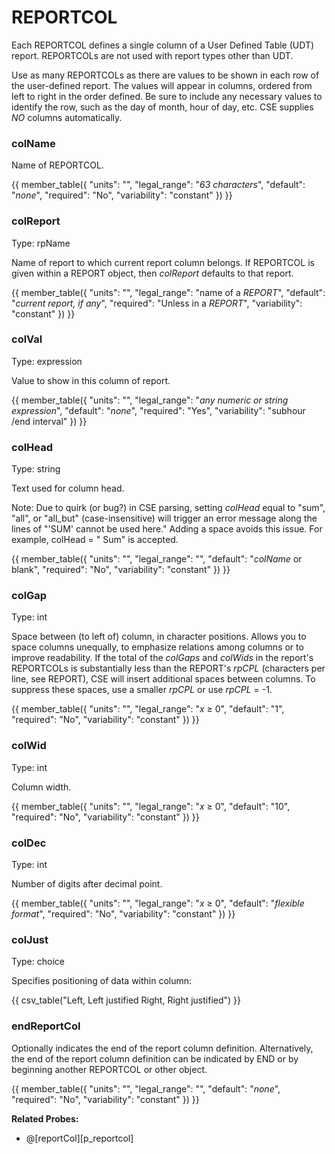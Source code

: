 # REPORTCOL

Each REPORTCOL defines a single column of a User Defined Table (UDT) report. REPORTCOLs are not used with report types other than UDT.

Use as many REPORTCOLs as there are values to be shown in each row of the user-defined report. The values will appear in columns, ordered from left to right in the order defined. Be sure to include any necessary values to identify the row, such as the day of month, hour of day, etc. CSE supplies *NO* columns automatically.

### colName

Name of REPORTCOL.

{{
  member_table({
    "units": "",
    "legal_range": "*63 characters*", 
    "default": "*none*",
    "required": "No",
    "variability": "constant" 
  })
}}

### colReport

Type: rpName

Name of report to which current report column belongs. If REPORTCOL is given within a REPORT object, then *colReport* defaults to that report.

{{
  member_table({
    "units": "",
    "legal_range": "name of a *REPORT*", 
    "default": "*current report, if any*",
    "required": "Unless in a *REPORT*",
    "variability": "constant" 
  })
}}

### colVal

Type: expression

Value to show in this column of report.

{{
  member_table({
    "units": "",
    "legal_range": "*any numeric or string expression*", 
    "default": "*none*",
    "required": "Yes",
    "variability": "subhour /end interval" 
  })
}}

### colHead

Type: string

Text used for column head.

Note: Due to quirk (or bug?) in CSE parsing, setting *colHead* equal to "sum", "all", or "all_but" (case-insensitive) will trigger an error message along the lines of "'SUM' cannot be used here."  Adding a space avoids this issue.  For example, colHead = " Sum" is accepted.

{{
  member_table({
    "units": "",
    "legal_range": "", 
    "default": "*colName* or blank",
    "required": "No",
    "variability": "constant" 
  })
}}

### colGap

Type: int

Space between (to left of) column, in character positions. Allows you to space columns unequally, to emphasize relations among columns or to improve readability. If the total of the *colGaps* and *colWids* in the report's REPORTCOLs is substantially less than the REPORT's *rpCPL* (characters per line, see REPORT), CSE will insert additional spaces between columns. To suppress these spaces, use a smaller *rpCPL* or use *rpCPL* = -1.

{{
  member_table({
    "units": "",
    "legal_range": "*x* ≥ 0", 
    "default": "1",
    "required": "No",
    "variability": "constant" 
  })
}}

### colWid

Type: int

Column width.

{{
  member_table({
    "units": "",
    "legal_range": "*x* ≥ 0", 
    "default": "10",
    "required": "No",
    "variability": "constant" 
  })
}}

### colDec

Type: int

Number of digits after decimal point.

{{
  member_table({
    "units": "",
    "legal_range": "*x* ≥ 0", 
    "default": "*flexible format*",
    "required": "No",
    "variability": "constant" 
  })
}}

### colJust

Type: choice

Specifies positioning of data within column:

{{
  csv_table("Left,    Left justified
  Right,   Right justified")
}}

### endReportCol

Optionally indicates the end of the report column definition. Alternatively, the end of the report column definition can be indicated by END or by beginning another REPORTCOL or other object.

{{
  member_table({
    "units": "",
    "legal_range": "", 
    "default": "*none*",
    "required": "No",
    "variability": "constant" 
  })
}}

**Related Probes:**

- @[reportCol][p_reportcol]
